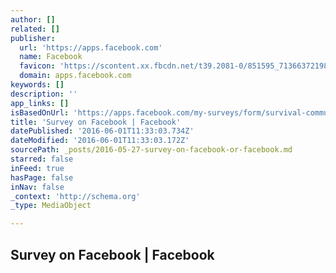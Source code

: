 ```yaml
---
author: []
related: []
publisher:
  url: 'https://apps.facebook.com'
  name: Facebook
  favicon: 'https://scontent.xx.fbcdn.net/t39.2081-0/851595_713663721985180_1620174451_n.png'
  domain: apps.facebook.com
keywords: []
description: ''
app_links: []
isBasedOnUrl: 'https://apps.facebook.com/my-surveys/form/survival-community-survey?from=admin_wall'
title: 'Survey on Facebook | Facebook'
datePublished: '2016-06-01T11:33:03.734Z'
dateModified: '2016-06-01T11:33:03.172Z'
sourcePath: _posts/2016-05-27-survey-on-facebook-or-facebook.md
starred: false
inFeed: true
hasPage: false
inNav: false
_context: 'http://schema.org'
_type: MediaObject

---
```

<article style=""><h1>Survey on Facebook | Facebook</h1></article>